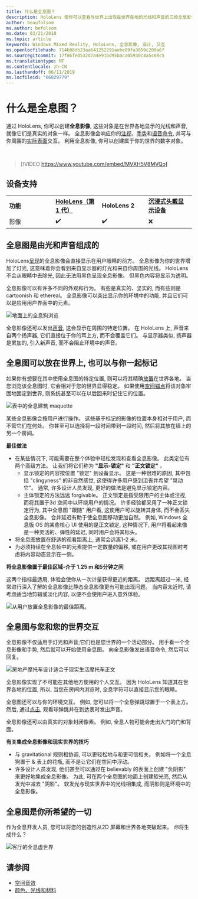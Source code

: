 ```yaml
---
title: 什么是全息图？
description: HoloLens 使你可以查看与世界上出现在世界各地的光线和声音的三维全息影像, 并与之交互。
author: beaufolsom
ms.author: befolsom
ms.date: 03/21/2018
ms.topic: article
keywords: Windows Mixed Reality, HoloLens, 全息影像, 设计, 交互
ms.openlocfilehash: 714b08db23aa641252291aebe89fa3059c209a6f
ms.sourcegitcommit: 17f86fed532d7a4e91bd95baca05930c4a5c68c5
ms.translationtype: MT
ms.contentlocale: zh-CN
ms.lasthandoff: 06/11/2019
ms.locfileid: "66829779"
---
```

# <a name="what-is-a-hologram"></a>什么是全息图？

通过 HoloLens, 你可以创建**全息影像**, 这些对象是在世界各地显示的光线和声音, 就像它们是真实的对象一样。 全息影像会响应你的[注视](gaze.md)、[手势](gestures.md)和[语音命令](voice-input.md), 并可与你周围的[实际表面](spatial-mapping.md)交互。 利用全息影像, 你可以创建属于你的世界的数字对象。

<br>

>[!VIDEO https://www.youtube.com/embed/MVXH5V8MVQo]

## <a name="device-support"></a>设备支持

<table>
    <colgroup>
    <col width="25%" />
    <col width="25%" />
    <col width="25%" />
    <col width="25%" />
    </colgroup>
    <tr>
        <td><strong>功能</strong></td>
        <td><a href="hololens-hardware-details.md"><strong>HoloLens（第 1 代）</strong></a></td>
        <td><strong>HoloLens 2</strong></td>
        <td><a href="immersive-headset-hardware-details.md"><strong>沉浸式头戴显示设备</strong></a></td>
    </tr>
     <tr>
        <td>影像</td>
        <td>✔️</td>
        <td>✔️</td>
        <td>❌</td>
    </tr>
</table>

## <a name="a-hologram-is-made-of-light-and-sound"></a>全息图是由光和声音组成的

HoloLens[呈现](rendering.md)的全息影像会直接显示在用户眼睛的前方。 全息影像为你的世界增加了灯光, 这意味着你会看到来自显示器的灯光和来自你周围的光线。 HoloLens 不会从眼睛中去除光, 因此无法用黑色呈现全息影像。 但黑色内容将显示为透明。

全息影像可以有许多不同的外观和行为。 有些是真实的、坚实的, 而有些则是 cartoonish 和 ethereal。 全息影像可以突出显示你的环境中的功能, 并且它们可以是应用用户界面中的元素。

![地面上的全息狗浏览](images/fang3-640px.jpg)

全息影像还可以发出[声音](spatial-sound.md), 这会显示在周围的特定位置。 在 HoloLens 上, 声音来自两个扬声器, 它们直接位于你的耳上方, 而不会覆盖它们。 与显示器类似, 扬声器是累加的, 引入新声音, 而不会阻止环境中的声音。

## <a name="a-hologram-can-be-placed-in-the-world-or-tag-along-with-you"></a>全息图可以放在世界上, 也可以与你一起标记

如果你有想要在其中使用全息图的特定位置, 则可以将其精确[放置](coordinate-systems.md)在世界各地。 当您浏览该全息图时, 它会相对于您的世界显得稳定。 如果使用[空间锚点](coordinate-systems.md#spatial-anchors)将该对象牢固地固定到世界, 则系统甚至可以在以后回来时记住它的位置。

![表中的全息建筑 maquette](images/image5-640px.png)

某些全息影像会按用户进行操作。 这些基于标记的影像的位置本身相对于用户, 而不管它们在何处。 你甚至可以选择将一段时间带到一段时间, 然后将其放在墙上的另一个房间。

**最佳做法**
* 在某些情况下, 可能需要在整个体验中轻松发现和查看全息影像。 此类定位有两个高级方法。 让我们将它们称为 **"显示-锁定"** 和 **"正文锁定"** 。
   * 显示锁定的内容按位置 "锁定" 到设备显示。 这是一种很难的原因, 其中包括 "clingyness" 的非自然感觉, 这使得许多用户感到沮丧并希望 "晃动它"。 通常, 许多设计人员发现, 更好的做法是避免显示锁定内容。
   * 主体锁定的方法远远 forgivable。 正文锁定是指受限用户的主体或注视, 而将其置于3d 空间中以环绕用户的情况。 许多经验都采用了一种正文锁定行为, 其中全息图 "跟随" 用户看, 这使用户可以旋转其身体, 而不会丢失全息影像。 合并延迟有助于使全息图移动更加自然。 例如, Windows 全息版 OS 的某些核心 UI 使用的是正文锁定, 这种情况下, 用户将看起来像是一种灵活的、弹性的延迟, 同时用户会将其标头。
* 将全息图放置在舒适的观看距离上, 通常会远离1-2 米。
* 为必须持续在全息帧中的元素提供一定数量的偏移, 或在用户更改其视图时考虑将内容动态显示在一侧。

**将全息影像置于最佳区域-介于 1.25 m 和5分钟之间**

这两个指标最适用, 体验会使你从一次计量获得更近的距离。 远距离超过一米, 经常进行深入了解的全息影像比静态全息影像更有可能出现问题。 当内容太近时, 请考虑适当地剪辑或淡化内容, 以便不会使用户进入意外体验。

![从用户放置全息影像的最佳距离。](images/distanceguiderendering-640px.png)

## <a name="a-hologram-interacts-with-you-and-your-world"></a>全息图与您和您的世界交互

全息影像不仅适用于灯光和声音;它们也是您世界的一个活动部分。 用手看一个全息影像和手势, 然后就可以开始使用全息图。 向全息影像发出语音命令, 然后可以回复。

![房地产摩托车设计适合于现实生活摩托车正文](images/image8-640px.png)

全息影像实现了不可能在其他地方使用的个人交互。 因为 HoloLens 知道其在世界各地的位置, 所以, 当您在房间内浏览时, 全息字符可以直接显示您的眼睛。

全息图还可以与你的环境交互。 例如, 您可以将一个全息弹跳球置于一个表上方。 然后, 通过[点击](gestures.md#air-tap), 观看球弹跳并在到达表时发出声音。

全息影像还可以由真实的对象封闭像素。 例如, 全息人物可能会走出大门的门和背面。

**有关集成全息影像和现实世界的技巧**
* 与 gravitational 规则相协调, 可以更轻松地与和更可信相关。 例如将一个全息狗置于 & 表上的花瓶, 而不是让它们在空间中浮动。
* 许多设计人员发现, 他们甚至可以通过在 believably 的表面上创建 "负阴影" 来更好地集成全息影像。 为此, 可在两个全息图的地面上创建软光亮, 然后从发光中减去 "阴影"。 软发光与现实世界中的光线相集成, 而阴影则是环境中的全息影像。

## <a name="a-hologram-is-whatever-you-dream-up"></a>全息图是你所希望的一切

作为全息开发人员, 您可以将您的创造性从2D 屏幕和世界各地突破起来。 *你*将生成什么？

![客厅的全息虚世界](images/designoverview.jpg)

## <a name="see-also"></a>请参阅
* [空间音效](spatial-sound.md)
* [颜色、光线和材料](color,-light-and-materials.md)
